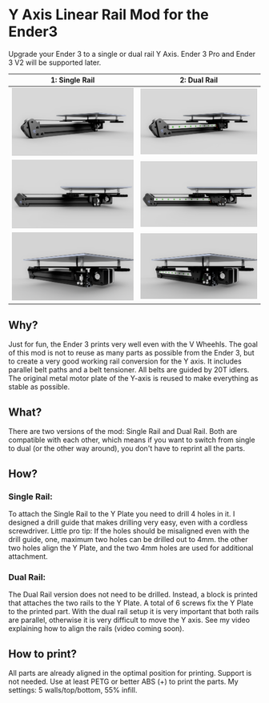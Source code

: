 # Y Axis Linear Rail Mod for the Ender3
Upgrade your Ender 3 to a single or dual rail Y Axis. Ender 3 Pro and Ender 3 V2 will be supported later.

1: Single Rail        |  2: Dual Rail
:-------------------------:|:-------------------------:
![](Pictures/Single.png)  |  ![](Pictures/Dual.png)
![](Pictures/Single2.png)  |  ![](Pictures/Dual2.png)
![](Pictures/Single3.png)  |  ![](Pictures/Dual3.png)

## Why?
Just for fun, the Ender 3 prints very well even with the V Wheehls. The goal of this mod is not to reuse as many parts as possible from the Ender 3, but to create a very good working rail conversion for the Y axis. It includes parallel belt paths and a belt tensioner. All belts are guided by 20T idlers. The original metal motor plate of the Y-axis is reused to make everything as stable as possible.

## What?
There are two versions of the mod: Single Rail and Dual Rail. Both are compatible with each other, which means if you want to switch from single to dual (or the other way around), you don't have to reprint all the parts.

## How?
### Single Rail:
To attach the Single Rail to the Y Plate you need to drill 4 holes in it. I designed a drill guide that makes drilling very easy, even with a cordless screwdriver. Little pro tip: If the holes should be misaligned even with the drill guide, one, maximum two holes can be drilled out to 4mm. the other two holes align the Y Plate, and the two 4mm holes are used for additional attachment.
### Dual Rail:
The Dual Rail version does not need to be drilled. Instead, a block is printed that attaches the two rails to the Y Plate. A total of 6 screws fix the Y Plate to the printed part. With the dual rail setup it is very important that both rails are parallel, otherwise it is very difficult to move the Y axis. See my video explaining how to align the rails (video coming soon).

## How to print?
All parts are already aligned in the optimal position for printing. Support is not needed. Use at least PETG or better ABS (+) to print the parts. My settings: 5 walls/top/bottom, 55% infill.
